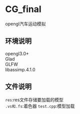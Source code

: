 # CG_final
opengl汽车运动模拟  
## 环境说明
opengl3.0+  
Glad  
GLFW  
libassimp.4.1.0  
## 文件说明
`res`:res文件存储要加载的模型  
`.vs和.fs`:着色器
`test.cpp`:模型加载

